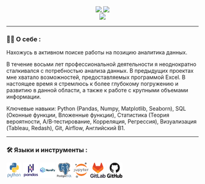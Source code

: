 <div id="badges" align="center">
  <a href="https://t.me/tedenri">
    <img src="https://img.shields.io/badge/Telegram-blue?logo=telegram&logoColor=white&style=for-the-badge"/>
  </a>
  <a href="mailto:tedenri74@gmail.com">
    <img src="https://img.shields.io/badge/Gmail-red?logo=gmail&logoColor=white&style=for-the-badge"/>
</div>

<div id="badges" align="center">
  </a>
    <img src="https://komarev.com/ghpvc/?username=tedenri&style=flat-square&color=blue"/>
</div>

---
### 👨‍💻 О себе :

Нахожусь в активном поиске работы на позицию аналитика данных.

В течение восьми лет профессиональной деятельности я неоднократно сталкивался с потребностью анализа данных. В предыдущих
проектах мне хватало возможностей, предоставляемых программой Excel. В настоящее время я стремлюсь к более глубокому
погружению и развитию в данной области, а также к работе с крупными объемами информации.

Ключевые навыки: Python (Pandas, Numpy, Matplotlib, Seaborn), SQL (Оконные функции, Вложенные функции), Статистика (Теория вероятности, A/B‑тестирование, Корреляция, Регрессия), Визуализация (Tableau, Redash), Git, Airflow, Английский B1.

---
### :hammer_and_wrench: Языки и инструменты :
<div>
  <img src="https://github.com/devicons/devicon/blob/master/icons/python/python-original-wordmark.svg" title="Git" **alt="Git" width="40" height="40"/>
  <img src="https://github.com/devicons/devicon/blob/master/icons/pandas/pandas-original-wordmark.svg" title="Git" **alt="Git" width="40" height="40"/>
  <img src="https://github.com/devicons/devicon/blob/master/icons/numpy/numpy-original-wordmark.svg" title="Git" **alt="Git" width="40" height="40"/>
  <img src="https://github.com/devicons/devicon/blob/master/icons/postgresql/postgresql-original-wordmark.svg" title="Git" **alt="Git" width="40" height="40"/>
  <img src="https://github.com/devicons/devicon/blob/master/icons/jupyter/jupyter-original-wordmark.svg" title="Git" **alt="Git" width="40" height="40"/>
  <img src="https://github.com/devicons/devicon/blob/master/icons/gitlab/gitlab-original-wordmark.svg" title="Git" **alt="Git" width="40" height="40"/>
  <img src="https://github.com/devicons/devicon/blob/master/icons/github/github-original-wordmark.svg" title="Git" **alt="Git" width="40" height="40"/>
</div>



<!--
**tedenri/tedenri** is a ✨ _special_ ✨ repository because its `README.md` (this file) appears on your GitHub profile.

Here are some ideas to get you started:

- 🔭 I’m currently working on ...
- 🌱 I’m currently learning ...
- 👯 I’m looking to collaborate on ...
- 🤔 I’m looking for help with ...
- 💬 Ask me about ...
- 📫 How to reach me: ...
- 😄 Pronouns: ...
- ⚡ Fun fact: ...
-->
